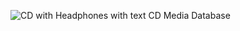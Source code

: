 ![CD with Headphones with text CD Media Database](home/code/ga/projects/my-project-2/assets/splash-screen.png)